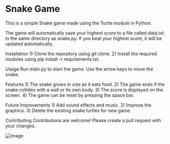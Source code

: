 # Snake Game
This is a simple Snake game made using the Turtle module in Python.

The game will automatically save your highest score to a file called data.txt in the same directory as snake.py. 
If you beat your highest score, it will be updated automatically.

Installation
    1) Clone the repository using git clone.
    2) Install the required modules using pip install -r requirements.txt.

Usage
    Run main.py to start the game. Use the arrow keys to move the snake.

Features
    1) The snake grows in size as it eats food.
    2) The game ends if the snake collides with a wall or its own body.
    3) The score is displayed on the screen.
    4) The game can be reset by pressing the space bar.

Future Improvements
    1) Add sound effects and music.
    2) Improve the graphics.
    3) Delete the existing snake turtles for new game.

Contributing
    Contributions are welcome! Please create a pull request with your changes.

![image](https://user-images.githubusercontent.com/124575344/227722675-179ef085-5526-4ef2-80ef-0a697376eda1.png)

